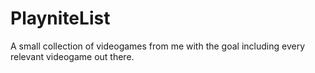# PlayniteList
A small collection of videogames from me with the goal including every relevant videogame out there.
